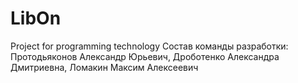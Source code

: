 # LibOn
Project for programming technology
Состав команды разработки: Протодьяконов Александр Юрьевич, Дроботенко Александра Дмитриевна, Ломакин Максим Алексеевич
